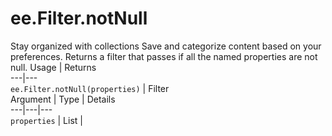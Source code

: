  
#  ee.Filter.notNull
Stay organized with collections  Save and categorize content based on your preferences. 
Returns a filter that passes if all the named properties are not null. Usage | Returns  
---|---  
`ee.Filter.notNull(properties)` | Filter  
Argument | Type | Details  
---|---|---  
`properties` | List |   
